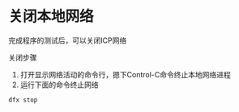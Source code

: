 # 关闭本地网络

完成程序的测试后，可以关闭ICP网络

关闭步骤

1. 打开显示网络活动的命令行，摁下Control-C命令终止本地网络进程
2. 运行下面的命令终止网络

```text
dfx stop
```

